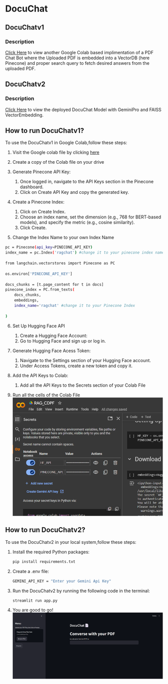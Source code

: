 # DocuChat
## DocuChatv1
### Description
[Click Here](https://colab.research.google.com/drive/1cefEldBlukCTfm-x_Qpg3hgwompKm1qQ?usp=sharing) to view another Google Colab based implimentation of a PDF Chat Bot where the Uploaded PDF is embedded into a VectorDB (here Pinecone) and proper search query to fetch desired answers from the uploaded PDF.

## DocuChatv2
### Description
[Click Here](https://docuchat-pdf.streamlit.app/) to view the deployed DocuChat Model with GeminiPro and FAISS VectorEmbedding.

## How to run DocuChatv1?
To use the DocuChatv1 in Google Colab,follow these steps:

 1. Visit the Google colab file by clicking [here](https://colab.research.google.com/drive/1cefEldBlukCTfm-x_Qpg3hgwompKm1qQ?usp=sharing)
 2. Create a copy of the Colab file on your drive
 
 3. Generate Pinecone API Key:
    1. Once logged in, navigate to the API Keys section in the Pinecone dashboard.
    2. Click on Create API Key and copy the generated key.
      
 5. Create a Pinecone Index:
    1. Click on Create Index.
    2. Choose an index name, set the dimension (e.g., 768 for BERT-based models), and specify the metric (e.g., cosine similarity).
    3. Click Create.
 
 6. Change the Index Name to your own Index Name
```bash
pc = Pinecone(api_key=PINECONE_API_KEY)
index_name = pc.Index('ragchat') #change it to your pinecone index name

from langchain.vectorstores import Pinecone as PC

os.environ['PINECONE_API_KEY']

docs_chunks = [t.page_content for t in docs]
pinecone_index = PC.from_texts(
    docs_chunks,
    embeddings,
    index_name='ragchat' #change it to your Pinecone Index

)
```

6. Set Up Hugging Face API
   1. Create a Hugging Face Account:
   2. Go to Hugging Face and sign up or log in.
      
7. Generate Hugging Face Acess Token:
    1. Navigate to the Settings section of your Hugging Face account.
    2. Under Access Tokens, create a new token and copy it.
       
8. Add the API Keys to Colab:
   1. Add all the API Keys to the Secrets section of your Colab File
9. Run all the cells of the Colab File
![Alt text](https://github.com/soham2002/DocuChat/blob/main/static/GC_Lab.png)

## How to run DocuChatv2?
To use the DocuChatv2 in your local system,follow these steps:

1. Install the required Python packages:

    ```bash
    pip install requirements.txt
    ```
2. Create a .env file:
   ```bash
   GEMINI_API_KEY = "Enter your Gemini Api Key"
   ```
4. Run the DocuChatv2 by running the following code in the terminal:

      ```bash
      streamlit run app.py
      ```
5. You are good to go!
![Alt text](https://github.com/soham2002/DocuChat/blob/main/static/DocuChat_SC.png)
